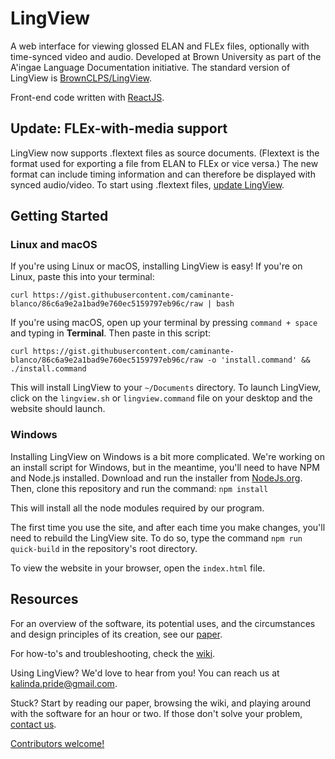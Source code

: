 # LingView 
A web interface for viewing glossed ELAN and FLEx files, optionally with time-synced video and audio. Developed at Brown University as part of the A'ingae Language Documentation initiative. The standard version of LingView is [BrownCLPS/LingView](https://github.com/BrownCLPS/LingView).

Front-end code written with [ReactJS](https://reactjs.org/). 

## Update: FLEx-with-media support
LingView now supports .flextext files as source documents. (Flextext is the format used for exporting a file from ELAN to FLEx or vice versa.) The new format can include timing information and can therefore be displayed with synced audio/video. To start using .flextext files, [update LingView](https://github.com/BrownCLPS/LingView/wiki/Update-LingView).

## Getting Started
### Linux and macOS
If you're using Linux or macOS, installing LingView is easy! If you're on Linux, paste this into your terminal:
```
curl https://gist.githubusercontent.com/caminante-blanco/86c6a9e2a1bad9e760ec5159797eb96c/raw | bash
```
If you're using macOS, open up your terminal by pressing `command + space` and typing in **Terminal**. Then paste in this script:
```
curl https://gist.githubusercontent.com/caminante-blanco/86c6a9e2a1bad9e760ec5159797eb96c/raw -o 'install.command' && ./install.command
```
This will install LingView to your `~/Documents` directory. To launch LingView, click on the `lingview.sh` or `lingview.command` file on your desktop and the website should launch.

### Windows
Installing LingView on Windows is a bit more complicated. We're working on an install script for Windows, but in the meantime, you'll need to have NPM and Node.js installed. Download and run the installer from [NodeJs.org](https://nodejs.org/). Then, clone this repository and run the command:
    `npm install`
    
This will install all the node modules required by our program. 

The first time you use the site, and after each time you make changes, you'll need to rebuild the LingView site. To do so, type the command `npm run quick-build` in the repository's root directory. 

To view the website in your browser, open the `index.html` file.

## Resources

For an overview of the software, its potential uses, and the circumstances and design principles of its creation, see our [paper](http://hdl.handle.net/10125/24916).

For how-to's and troubleshooting, check the [wiki](https://github.com/BrownCLPS/LingView/wiki). 

Using LingView? We'd love to hear from you! You can reach us at [kalinda.pride@gmail.com](mailto:kalinda.pride@gmail.com).

Stuck? Start by reading our paper, browsing the wiki, and playing around with the software for an hour or two. If those don't solve your problem, [contact us](mailto:kalinda.pride@gmail.com).

[Contributors welcome!](https://github.com/BrownCLPS/LingView/wiki/Contributors) 
